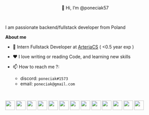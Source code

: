 <p align="center">👋 Hi, I’m @poneciak57</p>

<br>

I am passionate backend/fullstack developer from Poland

 **About me**
 
 - 💼 Intern Fullstack Developer at [ArteriaCS](http://arteriacs.pl) ( <0.5 year exp )
 
 - ❤️ I love writing or reading Code, and learning new skills
 
 - 📫 How to reach me ?: 
    - discord: `poneciak#1573`
    - email: `poneciak@gmail.com`

<br>

<code><img height="30" src="https://cdn.jsdelivr.net/gh/devicons/devicon/icons/java/java-original.svg" /></code>
<code><img height="30" src="https://cdn.jsdelivr.net/gh/devicons/devicon/icons/php/php-original.svg" /></code>
<code><img height="30" src="https://cdn.jsdelivr.net/gh/devicons/devicon/icons/javascript/javascript-original.svg" /></code>
<code><img height="30" src="https://cdn.jsdelivr.net/gh/devicons/devicon/icons/jquery/jquery-original.svg" /></code>
<code><img height="30" src="https://cdn.jsdelivr.net/gh/devicons/devicon/icons/html5/html5-original.svg" /></code>
<code><img height="30" src="https://cdn.jsdelivr.net/gh/devicons/devicon/icons/css3/css3-original.svg" /></code>
<code><img height="30" src="https://cdn.jsdelivr.net/gh/devicons/devicon/icons/bootstrap/bootstrap-original.svg" /></code>
<code><img height="30" src="https://cdn.jsdelivr.net/gh/devicons/devicon/icons/symfony/symfony-original.svg" /></code>
<code><img height="30" src="https://cdn.jsdelivr.net/gh/devicons/devicon/icons/spring/spring-original.svg" /></code>
<code><img height="30" src="https://cdn.jsdelivr.net/gh/devicons/devicon/icons/codeigniter/codeigniter-plain.svg" /></code>
<code><img height="30" src="https://cdn.jsdelivr.net/gh/devicons/devicon/icons/svelte/svelte-original.svg" /></code>
<code><img height="30" src="https://cdn.jsdelivr.net/gh/devicons/devicon/icons/mysql/mysql-original-wordmark.svg" /></code>
<code><img height="30" src="https://cdn.jsdelivr.net/gh/devicons/devicon/icons/postgresql/postgresql-plain.svg" /></code>
          
<!---
poneciak57/poneciak57 is a ✨ special ✨ repository because its `README.md` (this file) appears on your GitHub profile.
You can click the Preview link to take a look at your changes.
--->
